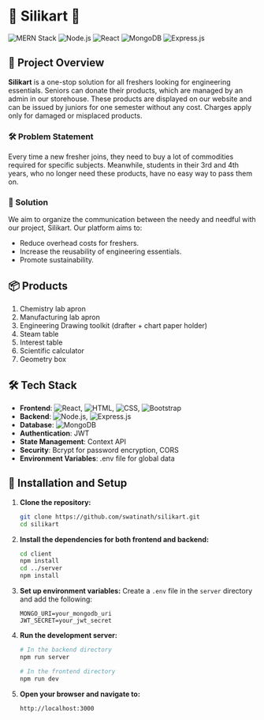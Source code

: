 # 🌟 Silikart 🌟

![MERN Stack](https://img.shields.io/badge/MERN-Stack-green) ![Node.js](https://img.shields.io/badge/Node.js-16.0.0-green) ![React](https://img.shields.io/badge/React-17.0.0-blue) ![MongoDB](https://img.shields.io/badge/MongoDB-4.4.0-green) ![Express.js](https://img.shields.io/badge/Express.js-4.17.1-green)

## 🚀 Project Overview

**Silikart** is a one-stop solution for all freshers looking for engineering essentials. Seniors can donate their products, which are managed by an admin in our storehouse. These products are displayed on our website and can be issued by juniors for one semester without any cost. Charges apply only for damaged or misplaced products.

### 🛠 Problem Statement

Every time a new fresher joins, they need to buy a lot of commodities required for specific subjects. Meanwhile, students in their 3rd and 4th years, who no longer need these products, have no easy way to pass them on. 

### 🌟 Solution

We aim to organize the communication between the needy and needful with our project, Silikart. Our platform aims to:
- Reduce overhead costs for freshers.
- Increase the reusability of engineering essentials.
- Promote sustainability.

## 📦 Products

1. Chemistry lab apron
2. Manufacturing lab apron
3. Engineering Drawing toolkit (drafter + chart paper holder)
4. Steam table
5. Interest table
6. Scientific calculator
7. Geometry box

## 🛠️ Tech Stack

- **Frontend**: ![React](https://img.shields.io/badge/React-17.0.0-blue), ![HTML](https://img.shields.io/badge/HTML-5-orange), ![CSS](https://img.shields.io/badge/CSS-3-blue), ![Bootstrap](https://img.shields.io/badge/Bootstrap-5-blue)
- **Backend**: ![Node.js](https://img.shields.io/badge/Node.js-16.0.0-green), ![Express.js](https://img.shields.io/badge/Express.js-4.17.1-green)
- **Database**: ![MongoDB](https://img.shields.io/badge/MongoDB-4.4.0-green)
- **Authentication**: JWT
- **State Management**: Context API
- **Security**: Bcrypt for password encryption, CORS
- **Environment Variables**: .env file for global data

## 🔧 Installation and Setup

1. **Clone the repository:**
   ```bash
   git clone https://github.com/swatinath/silikart.git
   cd silikart
   ```

2. **Install the dependencies for both frontend and backend:**
   ```bash
   cd client
   npm install
   cd ../server
   npm install
   ```

3. **Set up environment variables:**
   Create a `.env` file in the `server` directory and add the following:
   ```
   MONGO_URI=your_mongodb_uri
   JWT_SECRET=your_jwt_secret
   ```

4. **Run the development server:**
   ```bash
   # In the backend directory
   npm run server

   # In the frontend directory
   npm run dev
   ```

5. **Open your browser and navigate to:**
   ```
   http://localhost:3000
   ```


